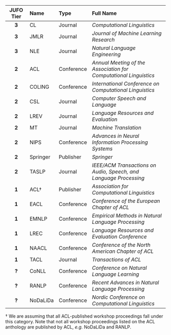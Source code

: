 | JUFO Tier | Name     | Type       | Full Name                                                         |
|:---------:|:---------|:-----------|:------------------------------------------------------------------|
|   **3**   | CL       | Journal    | _Computational Linguistics_                                       |
|   **3**   | JMLR     | Journal    | _Journal of Machine Learning Research_                            |
|   **3**   | NLE      | Journal    | _Natural Language Engineering_                                    |
|   **2**   | ACL      | Conference | _Annual Meeting of the Association for Computational Linguistics_ |
|   **2**   | COLING   | Conference | _International Conference on Computational Linguistics_           |
|   **2**   | CSL      | Journal    | _Computer Speech and Language_                                    |
|   **2**   | LREV     | Journal    | _Language Resources and Evaluation_                               |
|   **2**   | MT       | Journal    | _Machine Translation_                                             |
|   **2**   | NIPS     | Conference | _Advances in Neural Information Processing Systems_               |
|   **2**   | Springer | Publisher  | _Springer_                                                        |
|   **2**   | TASLP    | Journal    | _IEEE/ACM Transactions on Audio, Speech, and Language Processing_ |
|   **1**   | ACL†     | Publisher  | _Association for Computational Linguistics_                       |
|   **1**   | EACL     | Conference | _Conference of the European Chapter of ACL_                       |
|   **1**   | EMNLP    | Conference | _Empirical Methods in Natural Language Processing_                |
|   **1**   | LREC     | Conference | _Language Resources and Evaluation Conference_                    |
|   **1**   | NAACL    | Conference | _Conference of the North American Chapter of ACL_                 |
|   **1**   | TACL     | Journal    | _Transactions of ACL_                                             |
|   **?**   | CoNLL    | Conference | _Conference on Natural Language Learning_                         |
|   **?**   | RANLP    | Conference | _Recent Advances in Natural Language Processing_                  |
|   **?**   | NoDaLiDa | Conference | _Nordic Conference on Computational Linguistics_                  |

† We are assuming that all ACL-published workshop proceedings fall under this category. Note that not all workshop proceedings listed on the ACL anthology are published by ACL, _e.g._ NoDaLiDa and RANLP.
